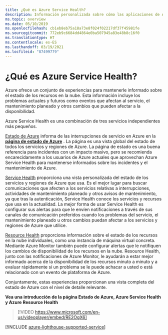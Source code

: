 ```yaml
---
title: ¿Qué es Azure Service Health?
description: Información personalizada sobre cómo las aplicaciones de Azure se ven afectadas por el mantenimiento y los problemas de servicios de Azure actuales y futuros.
ms.topic: overview
ms.date: 05/10/2019
ms.openlocfilehash: cb1eb8eb75a18a73e8f024f02217df37f45981fe
ms.sourcegitcommit: 772eb9c6684dd4864e0ba507945a83e48b8c16f0
ms.translationtype: HT
ms.contentlocale: es-ES
ms.lasthandoff: 03/19/2021
ms.locfileid: "87499779"
---
```

# <a name="what-is-azure-service-health"></a>¿Qué es Azure Service Health?

Azure ofrece un conjunto de experiencias para mantenerle informado sobre el estado de los recursos en la nube. Esta información incluye los problemas actuales y futuros como eventos que afectan al servicio, el mantenimiento planeado y otros cambios que pueden afectar a la disponibilidad.

Azure Service Health es una combinación de tres servicios independientes más pequeños.

[Estado de Azure](azure-status-overview.md) informa de las interrupciones de servicio en Azure en la **[página de estado de Azure](https://status.azure.com)** . La página es una vista global del estado de todos los servicios y regiones de Azure. La página de estado es una buena referencia para incidentes con un impacto masivo, pero se recomienda encarecidamente a los usuarios de Azure actuales que aprovechan Azure Service Health para mantenerse informados sobre los incidentes y el mantenimiento de Azure.

[Service Health](service-health-overview.md) proporciona una vista personalizada del estado de los servicios y regiones de Azure que usa. Es el mejor lugar para buscar comunicaciones que afecten a los servicios relativas a interrupciones, actividades de mantenimiento planeado y otros avisos de mantenimiento, ya que tras la autenticación, Service Health conoce los servicios y recursos que usa en la actualidad. La mejor forma de usar Service Health es configurar sus alertas para que le envíen notificaciones a través de sus canales de comunicación preferidos cuando los problemas del servicio, el mantenimiento planeado u otros cambios puedan afectar a los servicios y regiones de Azure que utilice.

[Resource Health](resource-health-overview.md) proporciona información sobre el estado de los recursos en la nube individuales, como una instancia de máquina virtual concreta. Mediante Azure Monitor también puede configurar alertas que le notifiquen los cambios de disponibilidad de los recursos en la nube. Resource Health, junto con las notificaciones de Azure Monitor, le ayudarán a estar mejor informado acerca de la disponibilidad de los recursos minuto a minuto y a evaluar rápidamente si un problema se le puede achacar a usted o está relacionado con un evento de plataforma de Azure.

Conjuntamente, estas experiencias proporcionan una vista completa del estado de Azure con el nivel de detalle relevante.

**Vea una introducción de la página Estado de Azure, Azure Service Health y Azure Resource Health**

>[!VIDEO https://www.microsoft.com/en-us/videoplayer/embed/RE2OgX6]

[!INCLUDE [azure-lighthouse-supported-service](../../includes/azure-lighthouse-supported-service.md)]